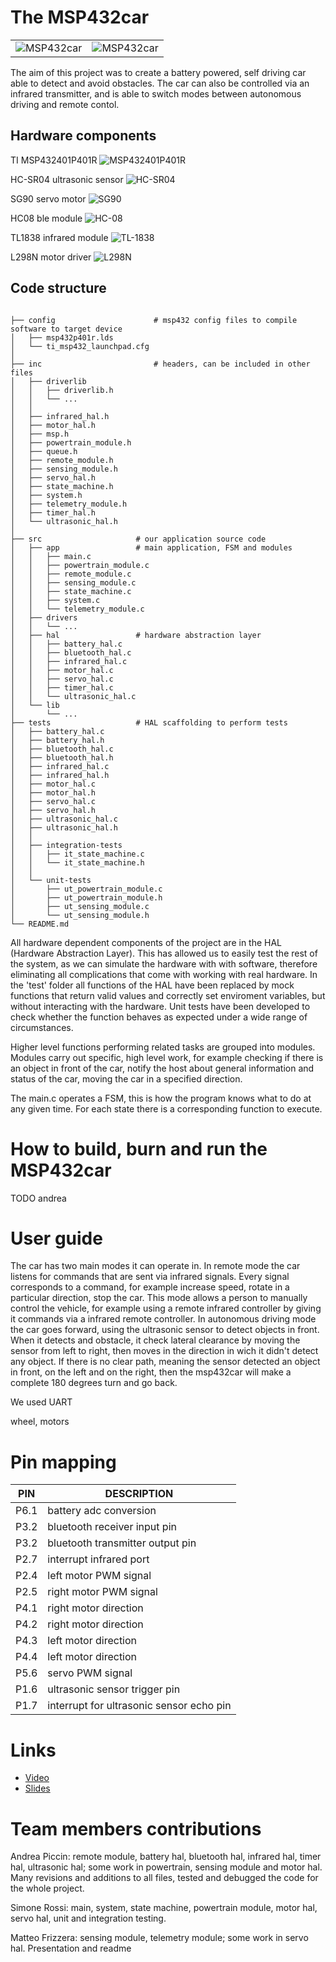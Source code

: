 # The MSP432car



|                           |                               |
:-------------------------:|:-------------------------:
![MSP432car](/.github/image_sideMSP432car.png?raw=true)  |  ![MSP432car](/.github/image_side2MSP432car.png?raw=true)

The aim of this project was to create a battery powered, self driving car able to detect and avoid obstacles. The car can also be controlled via an infrared transmitter, and is 
able to switch modes between autonomous driving and remote contol.

## Hardware components

TI MSP432401P401R
![MSP432401P401R](/.github/image_MSP432.png?raw=true)

HC-SR04 ultrasonic sensor
![HC-SR04](/.github/image_HCSR04.jpg?raw=true)

SG90 servo motor
![SG90](/.github/image_SG90.jpg?raw=true)

HC08 ble module
![HC-08](/.github/image_HC08.png?raw=true)

TL1838 infrared module
![TL-1838](/.github/image_TL1838.jpg?raw=true)

L298N motor driver
![L298N](/.github/image_L298N.png?raw=true)


## Code structure

```

├── config                      # msp432 config files to compile software to target device
│   ├── msp432p401r.lds
│   └── ti_msp432_launchpad.cfg
│
├── inc                         # headers, can be included in other files
│   ├── driverlib            
│   │   ├── driverlib.h
│   │   └── ...
│   │   
│   ├── infrared_hal.h
│   ├── motor_hal.h
│   ├── msp.h
│   ├── powertrain_module.h
│   ├── queue.h
│   ├── remote_module.h
│   ├── sensing_module.h
│   ├── servo_hal.h
│   ├── state_machine.h
│   ├── system.h
│   ├── telemetry_module.h
│   ├── timer_hal.h
│   └── ultrasonic_hal.h
│
├── src                     # our application source code
│   ├── app                 # main application, FSM and modules
│   │   ├── main.c
│   │   ├── powertrain_module.c
│   │   ├── remote_module.c
│   │   ├── sensing_module.c
│   │   ├── state_machine.c
│   │   ├── system.c
│   │   └── telemetry_module.c
│   ├── drivers
│   │   └── ...
│   ├── hal                 # hardware abstraction layer
│   │   ├── battery_hal.c
│   │   ├── bluetooth_hal.c
│   │   ├── infrared_hal.c
│   │   ├── motor_hal.c
│   │   ├── servo_hal.c
│   │   ├── timer_hal.c
│   │   └── ultrasonic_hal.c
│   └── lib
│       └── ...
├── tests                   # HAL scaffolding to perform tests
│   ├── battery_hal.c
│   ├── battery_hal.h
│   ├── bluetooth_hal.c
│   ├── bluetooth_hal.h
│   ├── infrared_hal.c
│   ├── infrared_hal.h
│   ├── motor_hal.c
│   ├── motor_hal.h
│   ├── servo_hal.c
│   ├── servo_hal.h
│   ├── ultrasonic_hal.c
│   ├── ultrasonic_hal.h
│   │
│   ├── integration-tests   
│   │   ├── it_state_machine.c
│   │   └── it_state_machine.h
│   │
│   └── unit-tests
│       ├── ut_powertrain_module.c
│       ├── ut_powertrain_module.h
│       ├── ut_sensing_module.c
│       └── ut_sensing_module.h
└── README.md

```


All hardware dependent components of the project are in the HAL (Hardware Abstraction Layer). This has allowed us
to easily test the rest of the system, as we can simulate the hardware with with software, therefore eliminating all complications that come with working with real hardware.
In the 'test' folder all functions of the HAL have been replaced by mock functions
that return valid values and correctly set enviroment variables, but without interacting with the hardware. Unit tests have been developed to check whether the function behaves as expected under a wide range of circumstances.

Higher level functions performing related tasks are grouped into modules. Modules carry out specific, high level work, for
example checking if there is an object in front of the car, notify the host about general information and status of the car,
moving the car in a specified direction.

The main.c operates a FSM, this is how the program knows what to do at any given time. For each state there is a corresponding function to execute.


# How to build, burn and run the MSP432car

TODO andrea 

# User guide

The car has two main modes it can operate in. In remote mode the car listens for commands 
that are sent via infrared signals. Every signal corresponds to a command, for example increase speed, rotate in a particular direction, stop the car. This mode allows a person to manually control the vehicle, for example using a remote infrared controller
by giving it commands via a infrared remote controller.
In autonomous driving mode the car goes forward, using the ultrasonic sensor to detect objects in front. When it detects and obstacle, it check lateral clearance by moving the sensor from left to right, then moves in the direction 
in wich it didn't detect any object. If there is no clear path, meaning the sensor detected an object in front, on the left and on 
the right, then the msp432car will make a complete 180 degrees turn and go back.

We used UART 

wheel, motors 



# Pin mapping 

|PIN   |        DESCRIPTION                    |
| -----|-------------------------------------- |
| P6.1 | battery adc conversion                | 
| P3.2 | bluetooth receiver input pin          | 
| P3.2 | bluetooth transmitter output pin      |         
| P2.7 | interrupt infrared port               |     
| P2.4 | left motor PWM signal                 |     
| P2.5 | right motor PWM signal                |         
| P4.1 | right motor direction                 |         
| P4.2 | right motor direction                 |         
| P4.3 | left motor direction                  |             
| P4.4 | left motor direction                  |             
| P5.6 | servo PWM signal                      |         
| P1.6 | ultrasonic sensor trigger pin         |         
| P1.7 | interrupt for ultrasonic sensor echo pin  |             


# Links

+ [Video](https://youtu.be/ml64IiFhyTM)
+ [Slides](https://docs.google.com/presentation/d/1Rq2v0xtXG-0sWzcRDlUgwbvq_DOUz4xPYq6V3XFrePk/edit?usp=sharing)

# Team members contributions

Andrea Piccin: remote module, battery hal,  bluetooth hal, infrared hal, timer hal, ultrasonic hal; some work in powertrain, sensing module and motor hal. Many revisions and additions to all files, tested and debugged the code for the whole project.

Simone Rossi: main, system, state machine, powertrain module, motor hal, servo hal, unit and integration testing.

Matteo Frizzera: sensing module, telemetry module; some work in servo hal. Presentation and readme

